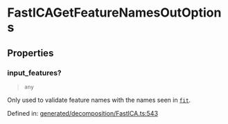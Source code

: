 # FastICAGetFeatureNamesOutOptions

## Properties

### input\_features?

> `any`

Only used to validate feature names with the names seen in [`fit`](#sklearn.decomposition.FastICA.fit "sklearn.decomposition.FastICA.fit").

Defined in:  [generated/decomposition/FastICA.ts:543](https://github.com/transitive-bullshit/scikit-learn-ts/blob/122b3c0/packages/sklearn/src/generated/decomposition/FastICA.ts#L543)

